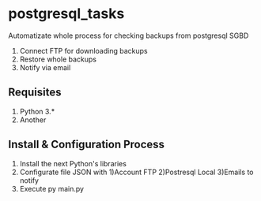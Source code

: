 # postgresql_tasks
Automatizate whole process for checking backups from postgresql SGBD
1. Connect FTP for downloading backups
2. Restore whole backups
3. Notify via email

## Requisites
1. Python 3.*
2. Another

## Install & Configuration Process
1. Install the next Python's libraries
2. Configurate file JSON with 1)Account FTP 2)Postresql Local 3)Emails to notify
3. Execute py main.py